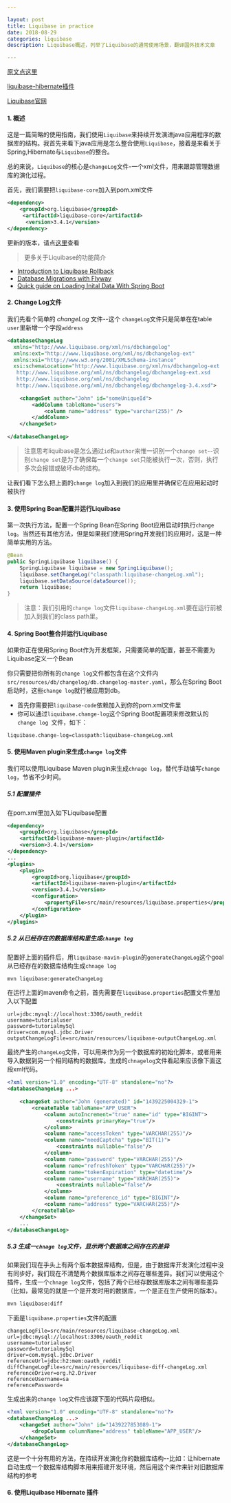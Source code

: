 ```yaml
---

layout: post
title: Liquibase in practice
date: 2018-08-29
categories: liquibase 
description: Liquibase概述，列举了Liquibase的通常使用场景，翻译国外技术文章

---
```


[原文点这里](https://www.baeldung.com/liquibase-refactor-schema-of-java-app)

[liquibase-hibernate插件](https://github.com/liquibase/liquibase-hibernate/wiki)

[Liquibase官网](http://www.liquibase.org/)

#### 1. 概述

这是一篇简略的使用指南，我们使用`Liquibase`来持续开发演进java应用程序的数据库的结构。我首先来看下java应用是怎么整合使用`Liquibase`，接着是来看关于Spring,Hibernate与`Liquibase`的整合。

总的来说，`Liquibase`的核心是`changeLog`文件-一个xml文件，用来跟踪管理数据库的演化过程。

首先，我们需要把`liquibase-core`加入到pom.xml文件
```xml
<dependency>
    <groupId>org.liquibase</groupId>
     <artifactId>liquibase-core</artifactId>
      <version>3.4.1</version>
</dependency>
```

更新的版本，请点[这里](http://mvnrepository.com/artifact/org.liquibase/liquibase-core)查看

> 更多关于Liquibase的功能简介
  * [Introduction to Liquibase Rollback](https://www.baeldung.com/liquibase-rollback)
  * [Database Migrations with Flyway](https://www.baeldung.com/database-migrations-with-flyway)
  * [Quick guide on Loading Inital Data With Spring Boot](https://www.baeldung.com/spring-boot-data-sql-and-schema-sql)

#### 2. Change Log文件

我们先看个简单的 *changeLog* 文件--这个 `changeLog`文件只是简单在在table `user`里新增一个字段`address`

```xml
<databaseChangeLog 
  xmlns="http://www.liquibase.org/xml/ns/dbchangelog"
  xmlns:ext="http://www.liquibase.org/xml/ns/dbchangelog-ext"
  xmlns:xsi="http://www.w3.org/2001/XMLSchema-instance"
  xsi:schemaLocation="http://www.liquibase.org/xml/ns/dbchangelog-ext
   http://www.liquibase.org/xml/ns/dbchangelog/dbchangelog-ext.xsd 
   http://www.liquibase.org/xml/ns/dbchangelog 
   http://www.liquibase.org/xml/ns/dbchangelog/dbchangelog-3.4.xsd">
     
    <changeSet author="John" id="someUniqueId">
        <addColumn tableName="users">
            <column name="address" type="varchar(255)" />
        </addColumn>
    </changeSet>
     
</databaseChangeLog>

```

> 注意思考liquibase是怎么通过`id`和`author`来惟一识别一个`change set`--识别`change set`是为了确保每一个`change set`只能被执行一次，否则，执行多次会报错或破坏db的结构。

让我们看下怎么把上面的`change log`加入到我们的应用里并确保它在应用起动时被执行

#### 3. 使用Spring Bean配置并运行Liquibase

第一次执行方法，配置一个Spring Bean在Spring Boot应用启动时执行`change log`。当然还有其他方法，但是如果我们使用Spring开发我们的应用时，这是一种简单实用的方法。

```java
@Bean
public SpringLiquibase liquibase() {
    SpringLiquibase liquibase = new SpringLiquibase();
    liquibase.setChangeLog("classpath:liquibase-changeLog.xml");
    liquibase.setDataSource(dataSource());
    return liquibase;
}
```
> 注意：我们引用的`change log`文件`liquibase-changeLog.xml`要在运行前被加入到我们的class path里。

#### 4. Spring Boot整合并运行Liquibase

如果你正在使用Spring Boot作为开发框架，只需要简单的配置，甚至不需要为Liquibase定义一个Bean

你只需要把你所有的`change log`文件都包含在这个文件内`src/resources/db/changelog/db.changelog-master.yaml`，那么在Spring Boot启动时，这些`change log`就行被应用到db。

* 首先你需要把`liquibase-code`依赖加入到你的pom.xml文件里
* 你可以通过`liquibase.change-log`这个Spring Boot配置项来修改默认的`change log `文件，如下：
```properties
liquibase.change-log=classpath:liquibase-changeLog.xml
```

#### 5. 使用Maven plugin来生成`change log`文件

我们可以使用Liquibase Maven plugin来生成`chnage log`，替代手动编写`change log`，节省不少时间。

##### 5.1 配置插件

在pom.xml里加入如下Liquibase配置

```xml
<dependency>
    <groupId>org.liquibase</groupId>
    <artifactId>liquibase-maven-plugin</artifactId>
    <version>3.4.1</version>
</dependency> 
...
<plugins>
    <plugin>
        <groupId>org.liquibase</groupId>
        <artifactId>liquibase-maven-plugin</artifactId>
        <version>3.4.1</version>
        <configuration>                  
            <propertyFile>src/main/resources/liquibase.properties</propertyFile>
        </configuration>                
    </plugin> 
</plugins>
```


##### 5.2 从已经存在的数据库结构里生成`change log`

配置好上面的插件后，用`liquibase-mavin-plugin`的`generateChangeLog`这个goal从已经存在的数据库结构生成`chnage log`

```bash
mvn liquibase:generateChangeLog
```
在运行上面的maven命令之前，首先需要在`liquibase.properties`配置文件里加入以下配置
```properties
url=jdbc:mysql://localhost:3306/oauth_reddit
username=tutorialuser
password=tutorialmy5ql
driver=com.mysql.jdbc.Driver
outputChangeLogFile=src/main/resources/liquibase-outputChangeLog.xml
```
最终产生的`changeLog`文件，可以用来作为另一个数据库的初始化脚本，或者用来导入数据到另一个相同结构的数据库。生成的`chnagelog`文件看起来应该像下面这段xml代码。

```xml
<?xml version="1.0" encoding="UTF-8" standalone="no"?>
<databaseChangeLog ...>
     
    <changeSet author="John (generated)" id="1439225004329-1">
        <createTable tableName="APP_USER">
            <column autoIncrement="true" name="id" type="BIGINT">
                <constraints primaryKey="true"/>
            </column>
            <column name="accessToken" type="VARCHAR(255)"/>
            <column name="needCaptcha" type="BIT(1)">
                <constraints nullable="false"/>
            </column>
            <column name="password" type="VARCHAR(255)"/>
            <column name="refreshToken" type="VARCHAR(255)"/>
            <column name="tokenExpiration" type="datetime"/>
            <column name="username" type="VARCHAR(255)">
                <constraints nullable="false"/>
            </column>
            <column name="preference_id" type="BIGINT"/>
            <column name="address" type="VARCHAR(255)"/>
        </createTable>
    </changeSet>
    ...
</databaseChangeLog>
```

##### 5.3 生成一`chnage log`文件，显示两个数据库之间存在的差异

如果我们现在手头上有两个版本数据库结构，但是，由于数据库开发演化过程中没有同步好，我们现在不清楚两个数据库版本之间存在哪些差异。我们可以使用这个插件，生成一个`chnage log`文件，包括了两个已经存数据库版本之间有哪些差异（比如，最常见的就是一个是开发时用的数据库，一个是正在生产使用的版本）。

```bash
mvn liquibase:diff
```

下面是`liquibase.properties`文件的配置

```properties
changeLogFile=src/main/resources/liquibase-changeLog.xml
url=jdbc:mysql://localhost:3306/oauth_reddit
username=tutorialuser
password=tutorialmy5ql
driver=com.mysql.jdbc.Driver
referenceUrl=jdbc:h2:mem:oauth_reddit
diffChangeLogFile=src/main/resources/liquibase-diff-changeLog.xml
referenceDriver=org.h2.Driver
referenceUsername=sa
referencePassword=
```
生成出来的`change log`文件应该跟下面的代码片段相似。
```xml
<?xml version="1.0" encoding="UTF-8" standalone="no"?>
<databaseChangeLog ...>
    <changeSet author="John" id="1439227853089-1">
        <dropColumn columnName="address" tableName="APP_USER"/>
    </changeSet>
</databaseChangeLog>
```

这是一个十分有用的方法，在持续开发演化你的数据库结构--比如：让hibernate自动生成一个数据库结构脚本用来搭建开发环境，然后用这个来作来针对旧数据库结构的参考

#### 6. 使用Liquibase Hibernate 插件





